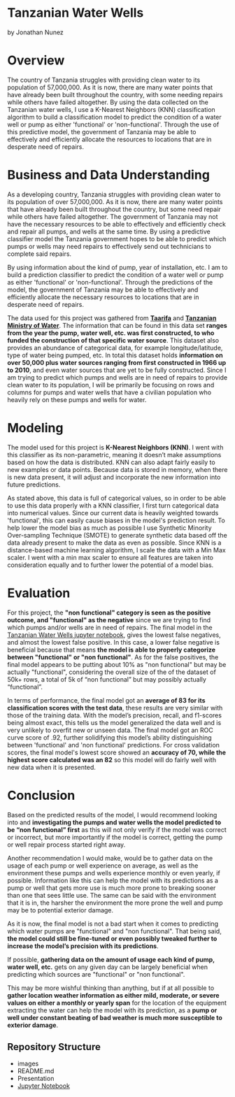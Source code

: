 # Tanzanian Water Wells
by Jonathan Nunez

# Overview
The country of Tanzania struggles with providing clean water to its population of 57,000,000. As it is now, there are many water points that have already been built throughout the country, with some needing repairs while others have failed altogether. By using the data collected on the Tanzanian water wells, I use a K-Nearest Neighbors (KNN) classification algorithm to build a classification model to predict the condition of a water well or pump as either 'functional' or 'non-functional'. Through the use of this predictive model, the government of Tanzania may be able to effectively and efficiently allocate the resources to locations that are in desperate need of repairs.

# Business and Data Understanding
As a developing country, Tanzania struggles with providing clean water to its population of over 57,000,000. As it is now, there are many water points that have already been built throughout the country, but some need repair while others have failed altogether. The government of Tanzania may not have the necessary resources to be able to effectively and efficiently check and repair all pumps, and wells at the same time. By using a predictive classifier model the Tanzania government hopes to be able to predict which pumps or wells may need repairs to effectively send out technicians to complete said repairs.

By using information about the kind of pump, year of installation, etc. I am to build a prediction classifier to predict the condition of a water well or pump as either 'functional' or 'non-functional'. Through the predictions of the model, the government of Tanzania may be able to effectively and efficiently allocate the necessary resources to locations that are in desperate need of repairs.

The data used for this project was gathered from **[Taarifa](https://taarifa.org/)** and **[Tanzanian Ministry of Water](https://www.maji.go.tz/)**. The information that can be found in this data set **ranges from the year the pump, water well, etc. was first constructed, to who funded the construction of that specific water source**. This dataset also provides an abundance of categorical data, for example longitude/latitude, type of water being pumped, etc. In total this dataset holds **information on over 50,000 plus water sources ranging from first constructed in 1966 up to 2010**, and even water sources that are yet to be fully constructed. Since I am trying to predict which pumps and wells are in need of repairs to provide clean water to its population, I will be primarily be focusing on rows and columns for pumps and water wells that have a civilian population who heavily rely on these pumps and wells for water. 

# Modeling
The model used for this project is **K-Nearest Neighbors (KNN)**. I went with this classifier as its non-parametric, meaning it doesn’t make assumptions based on how the data is distributed. KNN can also adapt fairly easily to new examples or data points. Because data is stored in memory, when there is new data present, it will adjust and incorporate the new information into future predictions.

As stated above, this data is full of categorical values, so in order to be able to use this data properly with a KNN classifier, I first turn categorical data into numerical values. Since our current data is heavily weighted towards 'functional', this can easily cause biases in the model's prediction result. To help lower the model bias as much as possible I use Synthetic Minority Over-sampling Technique (SMOTE) to generate synthetic data based off the data already present to make the data as even as possible. Since KNN is a distance-based machine learning algorithm, I scale the data with a Min Max scaler. I went with a min max scaler to ensure all features are taken into consideration equally and to further lower the potential of a model bias.

# Evaluation
For this project, the **"non functional" category is seen as the positive outcome, and "functional" as the negative** since we are trying to find which pumps and/or wells are in need of repairs. The final model in the [Tanzanian Water Wells jupyter notebook](tanzanian_water_wells_notebook.ipynb), gives the lowest false negatives, and almost the lowest false positive. In this case, a lower false negative is beneficial because that means **the model is able to properly categorize between "functional" or "non functional"**. As for the false positives, the final model appears to be putting about 10% as "non functional" but may be actually "functional", considering the overall size of the of the dataset of 50k+ rows, a total of 5k of “non functional” but may possibly actually “functional”.

In terms of performance, the final model got an **average of 83 for its classification scores with the test data**, these results are very similar with those of the training data. With the model’s precision, recall, and f1-scores being almost exact, this tells us the model generalized the data well and is very unlikely to overfit new or unseen data. The final model got an ROC curve score of .92, further solidifying this model’s ability distinguishing between 'functional' and 'non functional' predictions. For cross validation scores, the final model's lowest score showed an **accuracy of 70, while the highest score calculated was an 82** so this model will do fairly well with new data when it is presented.

# Conclusion
Based on the predicted results of the model, I would recommend looking into and **investigating the pumps and water wells the model predicted to be “non functional” first** as this will not only verify if the model was correct or incorrect, but more importantly if the model is correct, getting the pump or well repair process started right away.

Another recommendation I would make, would be to gather data on the usage of each pump or well experience on average, as well as the environment these pumps and wells experience monthly or even yearly, if possible. Information like this can help the model with its predictions as a pump or well that gets more use is much more prone to breaking sooner than one that sees little use. The same can be said with the environment that it is in, the harsher the environment the more prone the well and pump may be to potential exterior damage.

As it is now, the final model is not a bad start when it comes to predicting which water pumps are "functional" and "non functional". That being said, **the model could still be fine-tuned or even possibly tweaked further to increase the model’s precision with its predictions**.

If possible, **gathering data on the amount of usage each kind of pump, water well, etc.** gets on any given day can be largely beneficial when predicting which sources are "functional" or "non functional".

This may be more wishful thinking than anything, but if at all possible to **gather location weather information as either mild, moderate, or severe values on either a monthly or yearly span** for the location of the equipment extracting the water can help the model with its prediction, as a **pump or well under constant beating of bad weather is much more susceptible to exterior damage**.

## Repository Structure
- images
- README.md
- Presentation
- [Jupyter Notebook](tanzanian_water_wells_notebook.ipynb)
